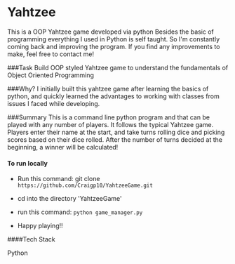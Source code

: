 # Yahtzee
This is a OOP Yahtzee game developed via python
Besides the basic of programming everything I used
in Python is self taught. So I'm constantly coming back and improving the program. If you find any improvements to make, feel free to contact me!

###Task
Build OOP styled Yahtzee game to understand the fundamentals of Object Oriented Programming

###Why?
I initially built this yahtzee game after learning the basics of python, and quickly learned the advantages to working with classes from issues I faced while developing.

###Summary
This is a command line python program and that can be played with any number of players. It follows the typical Yahtzee game. Players enter their name at the start, and take turns rolling dice and picking scores based on their dice rolled. After the number of turns decided at the beginning, a winner will be calculated!


#### To run locally

- Run this command: git clone ```https://github.com/Craigp10/YahtzeeGame.git```

- cd into the directory 'YahtzeeGame'

- run this command: ```python game_manager.py```

- Happy playing!!


####Tech Stack

Python

